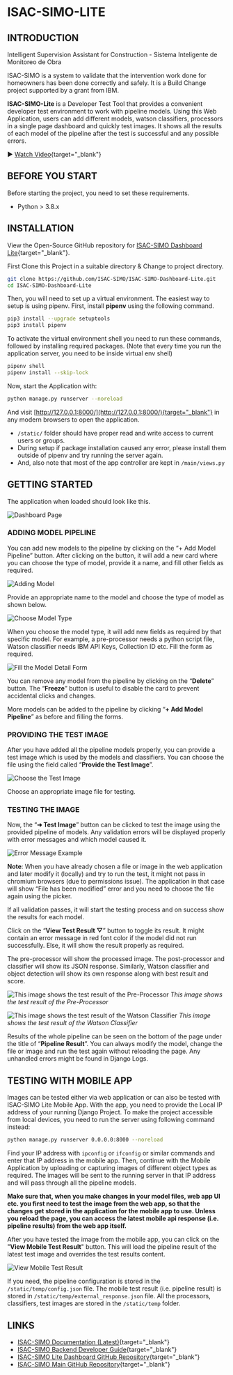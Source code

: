 # ISAC-SIMO-LITE

## INTRODUCTION
Intelligent Supervision Assistant for Construction - Sistema Inteligente de Monitoreo de Obra

ISAC-SIMO is a system to validate that the intervention work done for homeowners has been done correctly and safely. It is a Build Change project supported by a grant from IBM.

**ISAC-SIMO-Lite** is a Developer Test Tool that provides a convenient developer test environment to work with pipeline models. Using this Web Application, users can add different models, watson classifiers, processors in a single page dashboard and quickly test images. It shows all the results of each model of the pipeline after the test is successful and any possible errors.

▶️ [Watch Video](https://www.youtube.com/watch?v=bOK1Qu630eM){target="_blank"}

## BEFORE YOU START
Before starting the project, you need to set these requirements.

 - Python > 3.8.x

## INSTALLATION
View the Open-Source GitHub repository for [ISAC-SIMO Dashboard Lite](https://github.com/ISAC-SIMO/ISAC-SIMO-Dashboard-Lite){target="_blank"}.

First Clone this Project in a suitable directory & Change to project directory.

```bash
git clone https://github.com/ISAC-SIMO/ISAC-SIMO-Dashboard-Lite.git
cd ISAC-SIMO-Dashboard-Lite
```
Then, you will need to set up a virtual environment. The easiest way to setup is using pipenv. First, install **pipenv** using the following command.

```bash
pip3 install --upgrade setuptools
pip3 install pipenv
```
To activate the virtual environment shell you need to run these commands, followed by installing required packages. (Note that every time you run the application server, you need to be inside virtual env shell)

```bash
pipenv shell
pipenv install --skip-lock
```
Now, start the Application with:

```bash
python manage.py runserver --noreload
```
And visit [http://127.0.0.1:8000/](http://127.0.0.1:8000/){target="_blank"} in any modern browsers to open the application.

- ``/static/`` folder should have proper read and write access to current users or groups.
- During setup if package installation caused any error, please install them outside of pipenv and try
running the server again.
- And, also note that most of the app controller are kept in ``/main/views.py``

## GETTING STARTED
The application when loaded should look like this.

![](./assets/lite-dashboard/image--000.png "Dashboard Page" )

### ADDING MODEL PIPELINE
You can add new models to the pipeline by clicking on the “+ Add Model Pipeline” button. After clicking on the button, it will add a new card where you can choose the type of model, provide it a name, and fill other fields as required.

![](./assets/lite-dashboard/image--002.png "Adding Model" )

Provide an appropriate name to the model and choose the type of model as shown below.

![](./assets/lite-dashboard/image--003.png "Choose Model Type" )

When you choose the model type, it will add new fields as required by that specific model. For example, a pre-processor needs a python script file, Watson classifier needs IBM API Keys, Collection ID etc. Fill the form as required.

![](./assets/lite-dashboard/image--004.png "Fill the Model Detail Form" )

You can remove any model from the pipeline by clicking on the “**Delete**” button. The “**Freeze**” button is useful to disable the card to prevent accidental clicks and changes.

More models can be added to the pipeline by clicking “**+ Add Model Pipeline**” as before and filling the forms.

### PROVIDING THE TEST IMAGE
After you have added all the pipeline models properly, you can provide a test image which is used by the models and classifiers. You can choose the file using the field called “**Provide the Test Image**”.

![](./assets/lite-dashboard/image--005.png "Choose the Test Image" )

Choose an appropriate image file for testing.

### TESTING THE IMAGE
Now, the “**➜ Test Image**” button can be clicked to test the image using the provided pipeline of models. Any validation errors will be displayed properly with error messages and which model caused it.

![](./assets/lite-dashboard/image--006.png "Error Message Example" )

**Note**: When you have already chosen a file or image in the web application and later modify it (locally) and try to run the test, it might not pass in chromium browsers (due to permissions issue). The application in that case will show “File has been modified” error and you need to choose the file again using the picker.

If all validation passes, it will start the testing process and on success show the results for each model.

Click on the “**View Test Result ▽**” button to toggle its result. It might contain an error message in red font color if the model did not run successfully. Else, it will show the result properly as required.

The pre-processor will show the processed image. The post-processor and classifier will show its JSON response. Similarly, Watson classifier and object detection will show its own response along with best
result and score.

![](./assets/lite-dashboard/image--007.png "This image shows the test result of the Pre-Processor" )
*This image shows the test result of the Pre-Processor*

![](./assets/lite-dashboard/image--008.png "This image shows the test result of the Watson Classifier" )
*This image shows the test result of the Watson Classifier*

Results of the whole pipeline can be seen on the bottom of the page under the title of “**Pipeline Result**”. You can always modify the model, change the file or image and run the test again without reloading the page. Any unhandled errors might be found in Django Logs.

## TESTING WITH MOBILE APP
Images can be tested either via web application or can also be tested with ISAC-SIMO Lite Mobile App. With the app, you need to provide the Local IP address of your running Django Project. To make the project accessible from local devices, you need to run the server using following command instead:

```bash
python manage.py runserver 0.0.0.0:8000 --noreload
```
Find your IP address with ``ipconfig`` or ``ifconfig`` or similar commands and enter that IP address in the mobile app. Then, continue with the Mobile Application by uploading or capturing images of different object types as required. The images will be sent to the running server in that IP address and will pass through all the pipeline models.

**Make sure that, when you make changes in your model files, web app UI etc. you first need to test the image from the web app, so that the changes get stored in the application for the mobile app to use. Unless you reload the page, you can access the latest mobile api response (i.e. pipeline results) from the web app itself.**

After you have tested the image from the mobile app, you can click on the "**View Mobile Test Result**" button. This will load the pipeline result of the latest test image and overrides the test results content.

![](./assets/lite-dashboard/image--009.png "View Mobile Test Result" )

If you need, the pipeline configuration is stored in the ``/static/temp/config.json`` file. The mobile test result (i.e. pipeline result) is stored in ``/static/temp/external_response.json`` file. All the processors, classifiers, test images are stored in the ``/static/temp`` folder.

## LINKS
- [ISAC-SIMO Documentation (Latest)](https://docs.isac-simo.net/){target="_blank"}
- [ISAC-SIMO Backend Developer Guide](https://docs.isac-simo.net/developer-guide/){target="_blank"}
- [ISAC-SIMO Lite Dashboard GitHub Repository](https://github.com/ISAC-SIMO/ISAC-SIMO-Dashboard-Lite){target="_blank"}
- [ISAC-SIMO Main GitHub Repository](https://github.com/ISAC-SIMO/ISAC-SIMO-Django-Backend){target="_blank"}